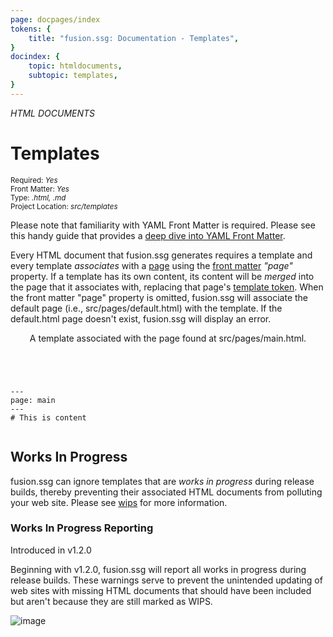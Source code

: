 ```yaml
---
page: docpages/index
tokens: {
    title: "fusion.ssg: Documentation - Templates",
}
docindex: {
    topic: htmldocuments,
    subtopic: templates,
}
---
```


<em>HTML DOCUMENTS</em>

# Templates

<section class="container">
    <div><small>Required: <em>Yes</em></small></div>
    <div><small>Front Matter: <em>Yes</em></small></div>
    <div><small>Type: <em>.html, .md </em></small></div>
    <div><small>Project Location: <em>src/templates</em></small></div>
</section>

<p class="info">Please note that familiarity with YAML Front Matter is required. Please see this handy guide that provides a <a href="https://support.typora.io/YAML/">deep dive into YAML Front Matter</a>.</p>

Every HTML document that fusion.ssg generates requires a template and every template <em>associates</em> with a <a href="{baseURL}/docs/{docsCurrentVersion}/htmldocuments/pages">page</a> using the  <a href="{baseURL}/docs/{docsCurrentVersion}/htmldocuments/frontmatter">front matter</a> <em>"page"</em> property.
If a template has its own content, its content will be <em>merged</em> into the page that it associates with, replacing that page's <a href="{baseURL}/docs/{docsCurrentVersion}/htmldocuments/tokens#template-tokens">template token</a>. When the front matter "page" property is omitted, fusion.ssg will associate the default page (i.e., src/pages/default.html) with the template. If the default.html page doesn't exist, fusion.ssg will display an error.

<article>
    <header>
        <p class="example">A template associated with the page found at src/pages/main.html.</p>
    </header>
    <pre><code class="language-YAML">
---
page: main
---
# This is content
    </code></pre>
</article>

## Works In Progress

fusion.ssg can ignore templates that are _works in progress_ during release builds, thereby preventing their associated HTML documents from polluting your web site. Please see <a href="{baseURL}/docs/{docsCurrentVersion}/configuration/fusionssg-configuration#wips">wips</a> for more information.

### Works In Progress Reporting

<p class="ver">Introduced in v1.2.0</p>

Beginning with v1.2.0, fusion.ssg will report all works in progress during release builds. These warnings serve to prevent the unintended updating of web sites with missing HTML documents that should have been included but aren't because they are still marked as WIPS.

<img src="{baseURL}/media/posts/WIPS-reporting.png" alt="image">
